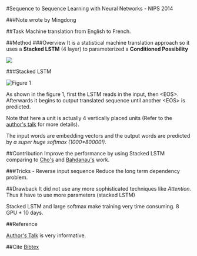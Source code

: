 #Sequence to Sequence Learning with Neural Networks - NIPS 2014

###Note wrote by Mingdong

##Task
Machine translation from English to French.
 
##Method
###Overview
It is a statistical machine translation approach so it uses a **Stacked LSTM** (4 layer) to parameterized a **Conditioned Possibility**

![](https://github.com/KevinWangTHU/rnn_papers/raw/master/Sequence%20to%20Sequence%20Learning%20with%20Neural%20Networks/eq1.png)

###Stacked LSTM

![Figure 1](https://github.com/KevinWangTHU/rnn_papers/raw/master/Sequence%20to%20Sequence%20Learning%20with%20Neural%20Networks/fig1.png)

As shown in the figure 1, first the LSTM reads in the input, then \<EOS\>. Afterwards it begins to output translated sequence until another \<EOS\> is predicted.

Note that here a unit is actually 4 vertically placed units (Refer to the [author's talk](research.microsoft.com/apps/video/?id=239083) for more details).

The input words are embedding vectors and the output words are predicted by _a super huge softmax \(1000\*80000\!\)_.


##Contribution
Improve the performance by using Stacked LSTM comparing to [Cho's](https://github.com/KevinWangTHU/rnn_papers/blob/master/Learning%20Phrase%20Representations%20using%20RNN%20Encoder-Decoder%20for%20Statistical%20Machine%20Translation/Learning%20Phrase%20Representations%20using%20RNN%20Encoder-Decoder%20for%20Statistical%20Machine%20Translation.md) and [Bahdanau's](https://github.com/KevinWangTHU/rnn_papers/blob/master/Neural%20Machine%20Translation%20by%20Jointly%20Learning%20to%20Align%20and%20Translate/Neural%20Machine%20Translation%20by%20Jointly%20Learning%20to%20Align%20and%20Translate.md) work.

###Tricks - Reverse input sequence 
Reduce the long term dependency problem.



##Drawback
It did not use any more sophisticated techniques like *Attention*. Thus it have to use more parameters (stacked LSTM)

Stacked LSTM and large softmax make training very time consuming. 8 GPU * 10 days.

##Reference

[Author's Talk](research.microsoft.com/apps/video/?id=239083) is very informative.

##Cite
[Bibtex](https://scholar.google.hk/scholar.bib?q=info:jVIu8OnqRLYJ:scholar.google.com/&output=citation&scisig=AAGBfm0AAAAAVtagbMd5lpdkS9BKtS6MdGr4_wsJDXPc&scisf=4&hl=en)


